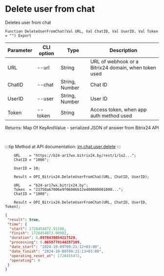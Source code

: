 ﻿---
sidebar_position: 6
---

# Delete user from chat
 Deletes user from chat



`Function DeleteUserFromChat(Val URL, Val ChatID, Val UserID, Val Token = "") Export`

  | Parameter | CLI option | Type | Description |
  |-|-|-|-|
  | URL | --url | String | URL of webhook or a Bitrix24 domain, when token used |
  | ChatID | --chat | String, Number | Chat ID |
  | UserID | --user | String, Number | User ID |
  | Token | --token | String | Access token, when app auth method used |

  
  Returns:  Map Of KeyAndValue - serialized JSON of answer from Bitrix24 API

<br/>

:::tip
Method at API documentation: [im.chat.user.delete](https://dev.1c-bitrix.ru/learning/course/?COURSE_ID=93&LESSON_ID=12099)
:::
<br/>


```bsl title="Code example"
    URL    = "https://b24-ar17wx.bitrix24.by/rest/1/1o2...";
    ChatID = "1006";

    UserID = 10;

    Result = OPI_Bitrix24.DeleteUserFromChat(URL, ChatID, UserID);

    URL    = "b24-ar17wx.bitrix24.by";
    Token  = "21750a67006e9f06006b12e400000001000...";
    ChatID = "1008";

    Result = OPI_Bitrix24.DeleteUserFromChat(URL, ChatID, UserID, Token);
```
 



```json title="Result"
{
 "result": true,
 "time": {
  "start": 1728454872.91198,
  "finish": 1728454873.00982,
  "duration": 0.0978438854217529,
  "processing": 0.0658779144287109,
  "date_start": "2024-10-09T09:21:12+03:00",
  "date_finish": "2024-10-09T09:21:13+03:00",
  "operating_reset_at": 1728455472,
  "operating": 0
 }
}
```
